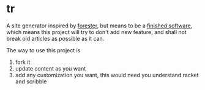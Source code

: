 # tr

A site generator inspired by [forester](https://www.forester-notes.org/index/index.xml), but means to be a [finished software](https://josem.co/the-beauty-of-finished-software/), which means this project will try to don't add new feature, and shall not break old articles as possible as it can.

The way to use this project is
1. fork it
2. update content as you want
3. add any customization you want, this would need you understand racket and scribble

